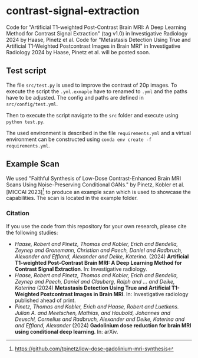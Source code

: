 # contrast-signal-extraction

Code for "Artificial T1-weighted Post-Contrast Brain MRI: A Deep Learning Method for Contrast Signal Extraction" (tag v1.0) in Investigative Radiology 2024 by Haase, Pinetz et al.
Code for "Metastasis Detection Using True and Artificial T1-Weighted Postcontrast Images in Brain MRI" in Investigative Radiology 2024 by Haase, Pinetz et al. will be posted soon.


## Test script

The file `src/test.py` is used to improve the contrast of 20p images.
To execute the script the `.yml.exmaple` have to renamed to `.yml` and the paths have to be adjusted.
The config and paths are defined in `src/config/test.yml`.

Then to execute the script navigate to the `src` folder and execute using `python test.py`.

The used environment is described in the file `requirements.yml` and a virtual environment can be constructed using `conda env create -f requirements.yml`. 


## Example Scan

We used "Faithful Synthesis of Low-Dose Contrast-Enhanced Brain MRI Scans Using Noise-Preserving Conditional GANs." by Pinetz, Kobler et al. [MICCAI 2023][^1] to produce an example scan which is used to showcase the capabilities.
The scan is located in the example folder.


### Citation

If you use the code from this repository for your own research, please cite the following studies:

- *Haase, Robert and Pinetz, Thomas and Kobler, Erich and Bendella, Zeynep and Gronemann, Christian and Paech, Daniel and Radbruch, Alexander and Effland, Alexander and Deike, Katerina.* (2024) **Artificial T1-weighted Post-Contrast Brain MRI: A Deep Learning Method for Contrast Signal Extraction**. In: Investigative radiology.
- *Haase, Robert and Pinetz, Thomas and Kobler, Erich and Bendella, Zeynep and Paech, Daniel and Clauberg, Ralph and ... and Deike, Katerina* (2024) **Metastasis Detection Using True and Artificial T1-Weighted Postcontrast Images in Brain MRI**. In: Investigative radiology published ahead of print.
- *Pinetz, Thomas and Kobler, Erich and Haase, Robert and Luetkens. Julian A. and Meetschen, Mathias, and Haubold, Johannes and Deuschl, Cornelius and Radbruch, Alexander and Deike, Katerina and and Effland, Alexander* (2024) **Gadolinium dose reduction for brain MRI using conditional deep learning**. In: arXiv.

[^1]: https://github.com/tpinetz/low-dose-gadolinium-mri-synthesis
